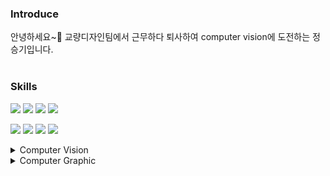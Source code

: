 ### Introduce

안녕하세요~👋 교량디자인팀에서 근무하다 퇴사하여 computer vision에 도전하는 정승기입니다. 
<br></br>


### Skills

<img src='https://img.shields.io/badge/-Python-red'> <img src='https://img.shields.io/badge/-OpenCV-cyan'> <img src='https://img.shields.io/badge/-Pytorch-blue'> <img src='https://img.shields.io/badge/-TensorFlow-burgundy'>


<img src='https://img.shields.io/badge/-3ds Max-purple'> <img src='https://img.shields.io/badge/-Lumion-green'> <img src='https://img.shields.io/badge/-Illustrator-yellow'> <img src='https://img.shields.io/badge/-Photoshop-orange'>

<details>
  
<summary>Computer Vision</summary>
  
[Object tracking with OpenCV](https://github.com/Jungseunggi/Object_tracking)

  
<img src="https://user-images.githubusercontent.com/102225200/199154806-97f6915b-842f-40aa-830a-bdf369599cdf.png" width="300">
<br></br>
<img src="https://user-images.githubusercontent.com/102225200/199146117-087e63d4-d3d0-4833-85a3-2aa5c61c2210.gif" width="400">
<br></br>  
<img src="https://user-images.githubusercontent.com/102225200/199161329-9c2b61fd-1937-4120-b915-5cbfe39ce27c.gif" width="400">

----------------------------------
[U-Net Review](https://github.com/Jungseunggi/U-Net_Review)

<img src='https://user-images.githubusercontent.com/102225200/201018530-6183dc77-cf78-4d7f-8a67-7f39529df194.png' width=800>

-------------------------------------
[Underwater Object detection](https://github.com/Jungseunggi/Underwater_object_detection)

<img src="https://user-images.githubusercontent.com/102225200/197948857-0489c21b-9714-43c1-85fa-2edb25f87b71.gif" width="600">
<br></br>
<img src="https://user-images.githubusercontent.com/102225200/200150206-75274492-925f-4247-8e79-6545f9b3a891.png"  width="600">
  
</details>

<details>
<summary>Computer Graphic</summary>

project

Full modeling and render(v-ray)
  
<img src='https://user-images.githubusercontent.com/102225200/200150660-80133abb-ac54-47e9-8b48-dbece8ec2677.png' width = 600>

Full modeling and render(lumion)
  
<img src="https://user-images.githubusercontent.com/102225200/200150787-e5fec64d-b745-4c38-9dd3-a1bada70aa4e.png" width =600>
  
Composite
  
<img src="https://user-images.githubusercontent.com/102225200/200150903-1f029963-9579-4334-9bf3-3f6384077c97.png" width =600>

-----------------------
modeling and render study

<sub>[refernce image](https://www.archdaily.com/437896/elliptical-bridge-by-penda-shortlisted-in-uk-competition?ad_medium=gallery)</sub>
  
<img src='https://user-images.githubusercontent.com/102225200/200117287-f706b5b9-2e39-4ff8-9618-6e760b3f6fff.png' height = 300> 
<img src='https://user-images.githubusercontent.com/102225200/200117316-1e69e4af-f12b-4083-ab0c-fd5d39e6477b.jpg' height = 300>

  
</details>





<!--
**Jungseunggi/Jungseunggi** is a ✨ _special_ ✨ repository because its `README.md` (this file) appears on your GitHub profile.

Here are some ideas to get you started:

- 🔭 I’m currently working on ...
- 🌱 I’m currently learning ...
- 👯 I’m looking to collaborate on ...
- 🤔 I’m looking for help with ...
- 💬 Ask me about ...
- 📫 How to reach me: ...
- 😄 Pronouns: ...
- ⚡ Fun fact: ...
-->
